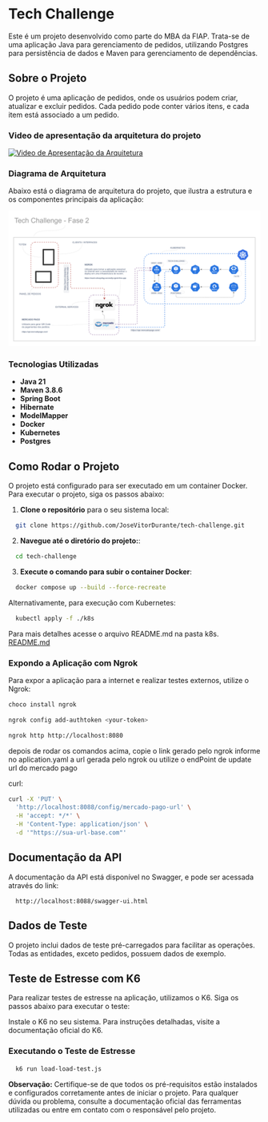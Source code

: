 # Tech Challenge

Este é um projeto desenvolvido como parte do MBA da FIAP. Trata-se de uma aplicação Java para gerenciamento de pedidos,
utilizando Postgres para persistência de dados e Maven para gerenciamento de dependências.

## Sobre o Projeto

O projeto é uma aplicação de pedidos, onde os usuários podem criar, atualizar e excluir pedidos. Cada pedido pode conter
vários itens, e cada item está associado a um pedido.

### Video de apresentação da arquitetura do projeto

[![Video de Apresentação da Arquitetura](https://img.youtube.com/vi/7pZ2tByl9t8/0.jpg)](https://www.youtube.com/watch?v=7pZ2tByl9t8)

### Diagrama de Arquitetura

Abaixo está o diagrama de arquitetura do projeto, que ilustra a estrutura e os componentes principais da aplicação:

![Diagrama de Arquitetura](tech_challenge_architecture.svg)

### Tecnologias Utilizadas

- **Java 21**
- **Maven 3.8.6**
- **Spring Boot**
- **Hibernate**
- **ModelMapper**
- **Docker**
- **Kubernetes**
- **Postgres**

## Como Rodar o Projeto

O projeto está configurado para ser executado em um container Docker. Para executar o projeto, siga os passos abaixo:

1. **Clone o repositório** para o seu sistema local:

```bash
  git clone https://github.com/JoseVitorDurante/tech-challenge.git
```

2. **Navegue até o diretório do projeto:**:

```bash
  cd tech-challenge
```

3. **Execute o comando para subir o container Docker**:

```bash
  docker compose up --build --force-recreate
```

Alternativamente, para execução com Kubernetes:

```bash
  kubectl apply -f ./k8s
```

Para mais detalhes acesse o arquivo README.md na pasta k8s. [README.md](k8s%2FREADME.md)

### Expondo a Aplicação com Ngrok

Para expor a aplicação para a internet e realizar testes externos, utilize o Ngrok:

```bash
choco install ngrok
```

```bash
ngrok config add-authtoken <your-token>
```

```bash
ngrok http http://localhost:8080
```

depois de rodar os comandos acima, copie o link gerado pelo ngrok informe no aplication.yaml a url gerada pelo ngrok ou
utilize o endPoint de update url do mercado pago

curl:

```bash
curl -X 'PUT' \
  'http://localhost:8088/config/mercado-pago-url' \
  -H 'accept: */*' \
  -H 'Content-Type: application/json' \
  -d '"https://sua-url-base.com"'
  ```

## Documentação da API

A documentação da API está disponível no Swagger, e pode ser acessada através do link:

```
  http://localhost:8088/swagger-ui.html
```

## Dados de Teste

O projeto inclui dados de teste pré-carregados para facilitar as operações. Todas as entidades, exceto pedidos, possuem
dados de exemplo.

## Teste de Estresse com K6

Para realizar testes de estresse na aplicação, utilizamos o K6. Siga os passos abaixo para executar o teste:

Instale o K6 no seu sistema. Para instruções detalhadas, visite a documentação oficial do K6.

### Executando o Teste de Estresse

```bash
  k6 run load-load-test.js
```

**Observação:**
Certifique-se de que todos os pré-requisitos estão instalados e configurados corretamente antes de iniciar o projeto.
Para qualquer dúvida ou problema, consulte a documentação oficial das ferramentas utilizadas ou entre em contato com o
responsável pelo projeto.